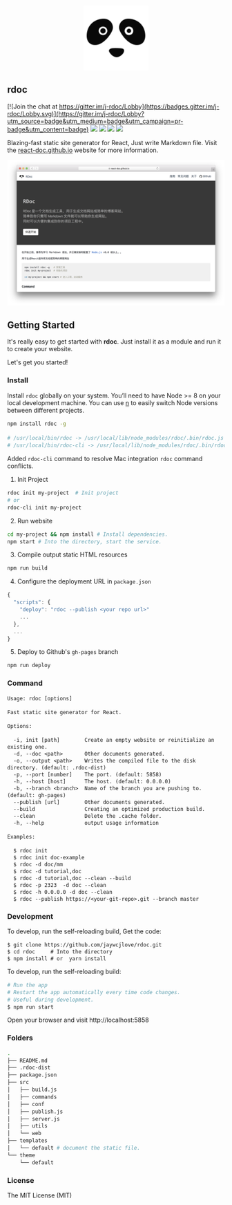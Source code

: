 <p align="center">
  <a href="https://react-doc.github.io">
    <img width="150" src="theme/default/rdoc.logo.svg?sanitize=true">
  </a>
</p>

rdoc
---

[![Join the chat at https://gitter.im/j-rdoc/Lobby](https://badges.gitter.im/j-rdoc/Lobby.svg)](https://gitter.im/j-rdoc/Lobby?utm_source=badge&utm_medium=badge&utm_campaign=pr-badge&utm_content=badge) [![](https://img.shields.io/github/issues/jaywcjlove/rdoc.svg)](https://github.com/jaywcjlove/rdoc/issues) [![](https://img.shields.io/github/forks/jaywcjlove/rdoc.svg)](https://github.com/jaywcjlove/rdoc/network) [![](https://img.shields.io/github/stars/jaywcjlove/rdoc.svg)](https://github.com/jaywcjlove/rdoc/stargazers) [![](https://img.shields.io/github/release/jaywcjlove/rdoc.svg)](https://github.com/jaywcjlove/rdoc/releases)

Blazing-fast static site generator for React, Just write Markdown file. Visit the [react-doc.github.io](https://react-doc.github.io) website for more information.

<div align="center">
  <img src="./rdoc.png"> 
</div>

## Getting Started

It's really easy to get started with **rdoc**. Just install it as a module and run it to create your website.

Let's get you started!

### Install

Install `rdoc` globally on your system. You’ll need to have Node >= 8 on your local development machine. You can use [n](https://github.com/tj/n#installation) to easily switch Node versions between different projects.

```bash
npm install rdoc -g

# /usr/local/bin/rdoc -> /usr/local/lib/node_modules/rdoc/.bin/rdoc.js
# /usr/local/bin/rdoc-cli -> /usr/local/lib/node_modules/rdoc/.bin/rdoc.js
```

Added `rdoc-cli` command to resolve Mac integration `rdoc` command conflicts.

1. Init Project

```bash
rdoc init my-project  # Init project
# or
rdoc-cli init my-project 
```

2. Run website

```bash
cd my-project && npm install # Install dependencies.
npm start # Into the directory, start the service.
```

3. Compile output static HTML resources

```bash
npm run build
```

4. Configure the deployment URL in `package.json`

```js
{
  "scripts": {
    "deploy": "rdoc --publish <your repo url>"
    ...
  },
  ...
}
```

5. Deploy to Github's `gh-pages` branch

```bash
npm run deploy
```

### Command

```shell
Usage: rdoc [options]

Fast static site generator for React.

Options:

  -i, init [path]        Create an empty website or reinitialize an existing one.
  -d, --doc <path>       Other documents generated.
  -o, --output <path>    Writes the compiled file to the disk directory. (default: .rdoc-dist)
  -p, --port [number]    The port. (default: 5858)
  -h, --host [host]      The host. (default: 0.0.0.0)
  -b, --branch <branch>  Name of the branch you are pushing to. (default: gh-pages)
  --publish [url]        Other documents generated.
  --build                Creating an optimized production build.
  --clean                Delete the .cache folder.
  -h, --help             output usage information

Examples:

  $ rdoc init
  $ rdoc init doc-example
  $ rdoc -d doc/mm
  $ rdoc -d tutorial,doc
  $ rdoc -d tutorial,doc --clean --build
  $ rdoc -p 2323  -d doc --clean
  $ rdoc -h 0.0.0.0 -d doc --clean
  $ rdoc --publish https://<your-git-repo>.git --branch master
```
### Development

To develop, run the self-reloading build, Get the code:

```shell
$ git clone https://github.com/jaywcjlove/rdoc.git
$ cd rdoc     # Into the directory
$ npm install # or  yarn install
```

To develop, run the self-reloading build:

```bash
# Run the app
# Restart the app automatically every time code changes. 
# Useful during development.
$ npm run start
```

Open your browser and visit http://localhost:5858

### Folders

```bash
.
├── README.md
├── .rdoc-dist
├── package.json
├── src
│   ├── build.js
│   ├── commands
│   ├── conf
│   ├── publish.js
│   ├── server.js
│   ├── utils
│   └── web
├── templates
│   └── default # document the static file.
└── theme
    └── default
```

### License

The MIT License (MIT)
